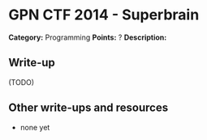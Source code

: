 # GPN CTF 2014 - Superbrain

**Category:** Programming
**Points:** ?
**Description:**


## Write-up

(TODO)

## Other write-ups and resources

* none yet
